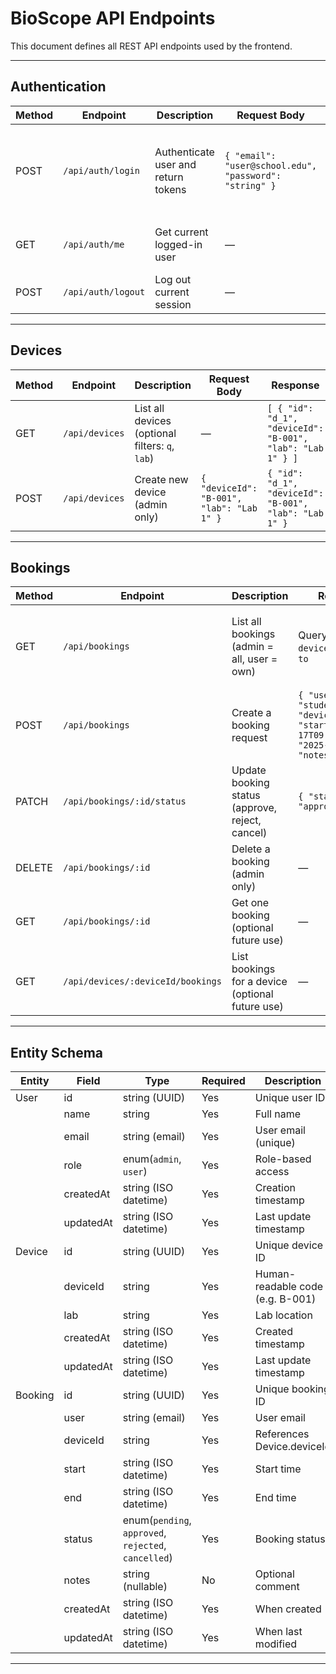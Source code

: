 # BioScope API Endpoints

This document defines all REST API endpoints used by the frontend.

---

## Authentication

| Method | Endpoint | Description | Request Body | Response |
|--------|-----------|--------------|---------------|-----------|
| POST | `/api/auth/login` | Authenticate user and return tokens | `{ "email": "user@school.edu", "password": "string" }` | `{ "user": { "id": "u_1", "name": "User", "email": "user@school.edu", "role": "user" }, "token": { "access": "jwt", "refresh": "jwt" } }` |
| GET | `/api/auth/me` | Get current logged-in user | — | `{ "id": "u_1", "name": "User", "email": "user@school.edu", "role": "user" }` |
| POST | `/api/auth/logout` | Log out current session | — | `{ "ok": true }` |

---

## Devices

| Method | Endpoint | Description | Request Body | Response |
|--------|-----------|--------------|---------------|-----------|
| GET | `/api/devices` | List all devices (optional filters: `q`, `lab`) | — | `[ { "id": "d_1", "deviceId": "B-001", "lab": "Lab 1" } ]` |
| POST | `/api/devices` | Create new device (admin only) | `{ "deviceId": "B-001", "lab": "Lab 1" }` | `{ "id": "d_1", "deviceId": "B-001", "lab": "Lab 1" }` |

---

## Bookings

| Method | Endpoint | Description | Request Body | Response |
|--------|-----------|--------------|---------------|-----------|
| GET | `/api/bookings` | List all bookings (admin = all, user = own) | Query params: `user`, `deviceId`, `status`, `from`, `to` | `[ { "id": "b_1", "user": "student@school.edu", "deviceId": "B-001", "start": "...", "end": "...", "status": "pending" } ]` |
| POST | `/api/bookings` | Create a booking request | `{ "user": "student@school.edu", "deviceId": "B-001", "start": "2025-10-17T09:00Z", "end": "2025-10-17T11:00Z", "notes": "Optional" }` | `{ "id": "b_2", "status": "pending", ... }` |
| PATCH | `/api/bookings/:id/status` | Update booking status (approve, reject, cancel) | `{ "status": "approved" }` | `{ "id": "b_2", "status": "approved" }` |
| DELETE | `/api/bookings/:id` | Delete a booking (admin only) | — | `204 No Content` |
| GET | `/api/bookings/:id` | Get one booking (optional future use) | — | `{ "id": "b_1", "deviceId": "B-001", "user": "student@school.edu", ... }` |
| GET | `/api/devices/:deviceId/bookings` | List bookings for a device (optional future use) | — | `[ { "id": "b_3", "deviceId": "B-001", "status": "approved" } ]` |

---

## Entity Schema

| Entity | Field | Type | Required | Description |
|---------|--------|------|-----------|-------------|
| User | id | string (UUID) | Yes | Unique user ID |
|  | name | string | Yes | Full name |
|  | email | string (email) | Yes | User email (unique) |
|  | role | enum(`admin`, `user`) | Yes | Role-based access |
|  | createdAt | string (ISO datetime) | Yes | Creation timestamp |
|  | updatedAt | string (ISO datetime) | Yes | Last update timestamp |
| Device | id | string (UUID) | Yes | Unique device ID |
|  | deviceId | string | Yes | Human-readable code (e.g. B-001) |
|  | lab | string | Yes | Lab location |
|  | createdAt | string (ISO datetime) | Yes | Created timestamp |
|  | updatedAt | string (ISO datetime) | Yes | Last update timestamp |
| Booking | id | string (UUID) | Yes | Unique booking ID |
|  | user | string (email) | Yes | User email |
|  | deviceId | string | Yes | References Device.deviceId |
|  | start | string (ISO datetime) | Yes | Start time |
|  | end | string (ISO datetime) | Yes | End time |
|  | status | enum(`pending`, `approved`, `rejected`, `cancelled`) | Yes | Booking status |
|  | notes | string (nullable) | No | Optional comment |
|  | createdAt | string (ISO datetime) | Yes | When created |
|  | updatedAt | string (ISO datetime) | Yes | When last modified |

---

